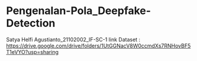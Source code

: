 # Pengenalan-Pola_Deepfake-Detection
Satya Helfi Agustianto_21102002_IF-SC-1
link Dataset : https://drive.google.com/drive/folders/1UtGGNacV8W0ccmdXs7RNHovBF5T1eVYO?usp=sharing 
